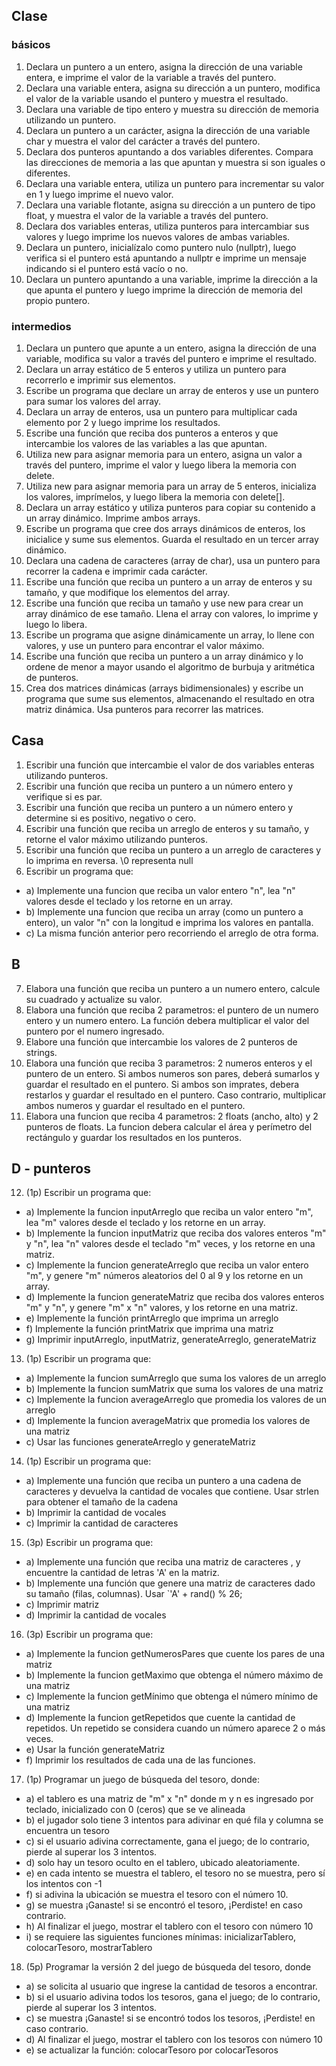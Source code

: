 ## Clase
### básicos
1. Declara un puntero a un entero, asigna la dirección de una variable entera, e imprime el valor de la variable a través del puntero.
2. Declara una variable entera, asigna su dirección a un puntero, modifica el valor de la variable usando el puntero y muestra el resultado.
3. Declara una variable de tipo entero y muestra su dirección de memoria utilizando un puntero.
4. Declara un puntero a un carácter, asigna la dirección de una variable char y muestra el valor del carácter a través del puntero.
5. Declara dos punteros apuntando a dos variables diferentes. Compara las direcciones de memoria a las que apuntan y muestra si son iguales o diferentes.
6. Declara una variable entera, utiliza un puntero para incrementar su valor en 1 y luego imprime el nuevo valor.
7. Declara una variable flotante, asigna su dirección a un puntero de tipo float, y muestra el valor de la variable a través del puntero.
8. Declara dos variables enteras, utiliza punteros para intercambiar sus valores y luego imprime los nuevos valores de ambas variables.
9. Declara un puntero, inicialízalo como puntero nulo (nullptr), luego verifica si el puntero está apuntando a nullptr e imprime un mensaje indicando si el puntero está vacío o no.
10. Declara un puntero apuntando a una variable, imprime la dirección a la que apunta el puntero y luego imprime la dirección de memoria del propio puntero.

### intermedios
1. Declara un puntero que apunte a un entero, asigna la dirección de una variable, modifica su valor a través del puntero e imprime el resultado.
2. Declara un array estático de 5 enteros y utiliza un puntero para recorrerlo e imprimir sus elementos.
3. Escribe un programa que declare un array de enteros y use un puntero para sumar los valores del array.
4. Declara un array de enteros, usa un puntero para multiplicar cada elemento por 2 y luego imprime los resultados.
5. Escribe una función que reciba dos punteros a enteros y que intercambie los valores de las variables a las que apuntan.
6. Utiliza new para asignar memoria para un entero, asigna un valor a través del puntero, imprime el valor y luego libera la memoria con delete.
7. Utiliza new para asignar memoria para un array de 5 enteros, inicializa los valores, imprímelos, y luego libera la memoria con delete[].
8. Declara un array estático y utiliza punteros para copiar su contenido a un array dinámico. Imprime ambos arrays.
9. Escribe un programa que cree dos arrays dinámicos de enteros, los inicialice y sume sus elementos. Guarda el resultado en un tercer array dinámico.
10. Declara una cadena de caracteres (array de char), usa un puntero para recorrer la cadena e imprimir cada carácter.
11. Escribe una función que reciba un puntero a un array de enteros y su tamaño, y que modifique los elementos del array.
12. Escribe una función que reciba un tamaño y use new para crear un array dinámico de ese tamaño. Llena el array con valores, lo imprime y luego lo libera.
13. Escribe un programa que asigne dinámicamente un array, lo llene con valores, y use un puntero para encontrar el valor máximo.
14. Escribe una función que reciba un puntero a un array dinámico y lo ordene de menor a mayor usando el algoritmo de burbuja y aritmética de punteros.
15. Crea dos matrices dinámicas (arrays bidimensionales) y escribe un programa que sume sus elementos, almacenando el resultado en otra matriz dinámica. Usa punteros para recorrer las matrices.

## Casa
01. Escribir una función que intercambie el valor de dos variables enteras utilizando punteros.
02. Escribir una función que reciba un puntero a un número entero y verifique si es par.
03. Escribir una función que reciba un puntero a un número entero y determine si es positivo, negativo o cero.
04. Escribir una función que reciba un arreglo de enteros y su tamaño, y retorne el valor máximo utilizando punteros.
05. Escribir una función que reciba un puntero a un arreglo de caracteres y lo imprima en reversa. \0 representa null
06. Escribir un programa que: 
   - a) Implemente una funcion que reciba un valor entero "n", lea "n" valores desde el teclado y los retorne en un array. 
   - b) Implemente una funcion que reciba un array (como un puntero a entero), un valor "n" con la longitud e imprima los valores en pantalla.
   - c) La misma función anterior pero recorriendo el arreglo de otra forma.

## B
07. Elabora una función que reciba un puntero a un numero entero, calcule su cuadrado y actualize su valor.
08. Elabora una función que reciba 2 parametros: el puntero de un numero entero y un numero entero. La función debera multiplicar el valor del puntero por el numero ingresado.
09. Elabore una función que intercambie los valores de 2 punteros de strings.
10. Elabora una función que reciba 3 parametros: 2 numeros enteros y el puntero de un entero. Si ambos numeros son pares, deberá sumarlos y guardar el resultado en el puntero. Si ambos son imprates, debera restarlos y guardar el resultado en el puntero. Caso contrario, multiplicar ambos numeros y guardar el resultado en el puntero.
11. Elabora una funcion que reciba 4 parametros: 2 floats (ancho, alto) y 2 punteros de floats. La funcion debera calcular el área y perímetro del rectángulo y guardar los resultados en los punteros.

## D - punteros
12. (1p) Escribir un programa que: 
   - a) Implemente la funcion inputArreglo que reciba un valor entero "m", lea "m" valores desde el teclado y los retorne en un array.
   - b) Implemente la funcion inputMatriz que reciba dos valores enteros "m" y "n", lea "n" valores desde el teclado "m" veces, y los retorne en una matriz.
   - c) Implemente la funcion generateArreglo que reciba un valor entero "m", y genere "m" números aleatorios del 0 al 9 y los retorne en un array.
   - d) Implemente la funcion generateMatriz que reciba dos valores enteros "m" y "n", y genere "m" x "n" valores, y los retorne en una matriz.
   - e) Implemente la función printArreglo que imprima un arreglo
   - f) Implemente la función printMatrix que imprima una matriz
   - g) Imprimir inputArreglo, inputMatriz, generateArreglo, generateMatriz
13. (1p) Escribir un programa que:
   - a) Implemente la funcion sumArreglo que suma los valores de un arreglo
   - b) Implemente la funcion sumMatrix que suma los valores de una matriz
   - c) Implemente la funcion averageArreglo que promedia los valores de un arreglo
   - d) Implemente la funcion averageMatrix que promedia los valores de una matriz
   - c) Usar las funciones generateArreglo y generateMatriz
14. (1p) Escribir un programa que:
   - a) Implemente una función que reciba un puntero a una cadena de caracteres y devuelva la cantidad de vocales que contiene. Usar strlen para obtener el tamaño de la cadena
   - b) Imprimir la cantidad de vocales
   - c) Imprimir la cantidad de caracteres
15. (3p) Escribir un programa que:
   - a) Implemente una función que reciba una matriz de caracteres , y encuentre la cantidad de letras 'A' en la matriz.
   - b) Implemente una función que genere una matriz de caracteres dado su tamaño (filas, columnas). Usar `'A' + rand() % 26;
   - c) Imprimir matriz
   - d) Imprimir la cantidad de vocales
16. (3p) Escribir un programa que:
   - a) Implemente la funcion getNumerosPares que cuente los pares de una matriz
   - b) Implemente la funcion getMaximo que obtenga el número máximo de una matriz
   - c) Implemente la funcion getMínimo que obtenga el número mínimo de una matriz
   - d) Implemente la funcion getRepetidos que cuente la cantidad de repetidos. Un repetido se considera cuando un número aparece 2 o más veces.
   - e) Usar la función generateMatriz
   - f) Imprimir los resultados de cada una de las funciones.
17. (1p) Programar un juego de búsqueda del tesoro, donde:
   - a) el tablero es una matriz de "m" x "n" donde m y n es ingresado por teclado, inicializado con 0 (ceros) que se ve alineada
   - b) el jugador solo tiene 3 intentos para adivinar en qué fila y columna se encuentra un tesoro
   - c) si el usuario adivina correctamente, gana el juego; de lo contrario, pierde al superar los 3 intentos. 
   - d) solo hay un tesoro oculto en el tablero, ubicado aleatoriamente.
   - e) en cada intento se muestra el tablero, el tesoro no se muestra, pero sí los intentos con -1
   - f) si adivina la ubicación se muestra el tesoro con el número 10.
   - g) se muestra ¡Ganaste! si se encontró el tesoro, ¡Perdiste! en caso contrario.
   - h) Al finalizar el juego, mostrar el tablero con el tesoro con número 10
   - i) se requiere las siguientes funciones mínimas: inicializarTablero, colocarTesoro, mostrarTablero
18. (5p) Programar la versión 2 del juego de búsqueda del tesoro, donde
   - a) se solicita al usuario que ingrese la cantidad de tesoros a encontrar.
   - b) si el usuario adivina todos los tesoros, gana el juego; de lo contrario, pierde al superar los 3 intentos. 
   - c) se muestra ¡Ganaste! si se encontró todos los tesoros, ¡Perdiste! en caso contrario.
   - d) Al finalizar el juego, mostrar el tablero con los tesoros con número 10
   - e) se actualizar la función: colocarTesoro por colocarTesoros
